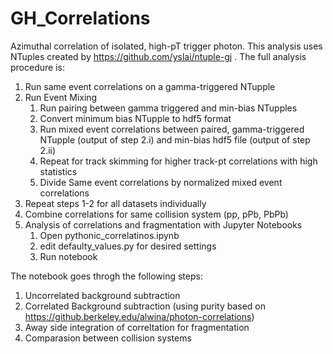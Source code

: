 # GH_Correlations


Azimuthal correlation of isolated, high-pT trigger photon. This analysis uses NTuples created by https://github.com/yslai/ntuple-gj . The full analysis procedure is:

1. Run same event correlations on a gamma-triggered NTupple
2. Run Event Mixing
   1. Run pairing between gamma triggered and min-bias NTupples
   2. Convert minimum bias NTupple to hdf5 format
   3. Run mixed event correlations between paired, gamma-triggered NTupple (output of step 2.i) and min-bias hdf5 file (output of step 2.ii)
   4. Repeat for track skimming for higher track-pt correlations with high statistics
   5. Divide Same event correlations by normalized mixed event correlations
3. Repeat steps 1-2 for all datasets individually
4. Combine correlations for same collision system (pp, pPb, PbPb)
5. Analysis of correlations and fragmentation with Jupyter Notebooks
   1. Open pythonic_correlatinos.ipynb
   2. edit defaulty_values.py for desired settings
   3. Run notebook

The notebook goes throgh the following steps:
1. Uncorrelated background subtraction
2. Correlated Background subtraction (using purity based on https://github.berkeley.edu/alwina/photon-correlations)
3. Away side integration of correltation for fragmentation
4. Comparasion between collision systems
